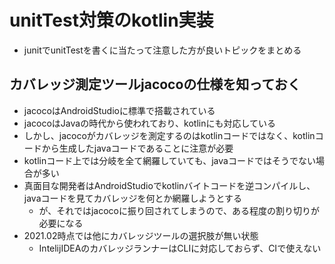 # unitTest対策のkotlin実装
- junitでunitTestを書くに当たって注意した方が良いトピックをまとめる

## カバレッジ測定ツールjacocoの仕様を知っておく
- jacocoはAndroidStudioに標準で搭載されている
- jacocoはJavaの時代から使われており、kotlinにも対応している
- しかし、jacocoがカバレッジを測定するのはkotlinコードではなく、kotlinコードから生成したjavaコードであることに注意が必要
- kotlinコード上では分岐を全て網羅していても、javaコードではそうでない場合が多い
- 真面目な開発者はAndroidStudioでkotlinバイトコードを逆コンパイルし、javaコードを見てカバレッジを何とか網羅しようとする
    - が、それではjacocoに振り回されてしまうので、ある程度の割り切りが必要になる
- 2021.02時点では他にカバレッジツールの選択肢が無い状態
    - IntelijIDEAのカバレッジランナーはCLIに対応しておらず、CIで使えない
